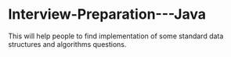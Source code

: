 # Interview-Preparation---Java
This will help people to find implementation of some standard data structures and algorithms questions.
